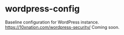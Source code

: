 # wordpress-config
Baseline configuration for WordPress instance.
https://10xnation.com/wordpress-security/
Coming soon.
